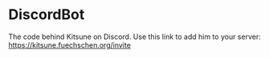 # DiscordBot

The code behind Kitsune on Discord. Use this link to add him to your server: https://kitsune.fuechschen.org/invite